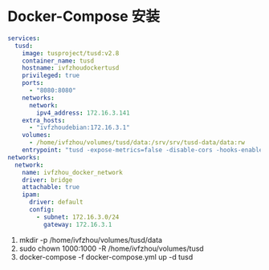 # Docker-Compose 安装

```yml
services:
  tusd:
    image: tusproject/tusd:v2.8
    container_name: tusd
    hostname: ivfzhoudockertusd
    privileged: true
    ports:
      - "8080:8080"
    networks:
      network:
        ipv4_address: 172.16.3.141
    extra_hosts:
      - "ivfzhoudebian:172.16.3.1"
    volumes:
      - /home/ivfzhou/volumes/tusd/data:/srv/srv/tusd-data/data:rw
    entrypoint: "tusd -expose-metrics=false -disable-cors -hooks-enabled-events="
networks:
  network:
    name: ivfzhou_docker_network
    driver: bridge
    attachable: true
    ipam:
      driver: default
      config:
        - subnet: 172.16.3.0/24
          gateway: 172.16.3.1
```
1. mkdir -p /home/ivfzhou/volumes/tusd/data
1. sudo chown 1000:1000 -R /home/ivfzhou/volumes/tusd
1. docker-compose -f docker-compose.yml up -d tusd
